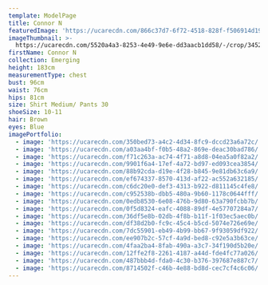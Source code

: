 ```yaml
---
template: ModelPage
title: Connor N
featuredImage: 'https://ucarecdn.com/866c37d7-6f72-4518-828f-f506914d194d/'
imageThumbnail: >-
  https://ucarecdn.com/5520a4a3-8253-4e49-9e6e-dd3aacb1dd58/-/crop/3452x4223/0,0/-/preview/
firstName: Connor N
collection: Emerging
height: 183cm
measurementType: chest
bust: 96cm
waist: 76cm
hips: 81cm
size: Shirt Medium/ Pants 30
shoeSize: 10-11
hair: Brown
eyes: Blue
imagePortfolio:
  - image: 'https://ucarecdn.com/350bed73-a4c2-4d34-8fc9-dccd23a6a72c/'
  - image: 'https://ucarecdn.com/a03aa4bf-f0b5-48a2-869e-deac30bad786/'
  - image: 'https://ucarecdn.com/f71c263a-ac74-4f71-a8d8-04ea5a0f82a2/'
  - image: 'https://ucarecdn.com/9901f6a4-17ef-4a72-bd97-ed093cea3854/'
  - image: 'https://ucarecdn.com/88b92cda-d19e-4f28-b845-9e81db63c6a9/'
  - image: 'https://ucarecdn.com/ef674337-8570-413d-af22-ac552a632185/'
  - image: 'https://ucarecdn.com/c6dc20e0-def3-4313-b922-d811145c4fe8/'
  - image: 'https://ucarecdn.com/c952538b-dbb5-480a-9b60-1178c0644fff/'
  - image: 'https://ucarecdn.com/0edb8530-6e08-476b-9d80-63a790fcbb7b/'
  - image: 'https://ucarecdn.com/0f5d8324-eafc-4088-89df-4e57707284a7/'
  - image: 'https://ucarecdn.com/36df5e8b-02db-4f8b-b11f-1f03ec5aec0b/'
  - image: 'https://ucarecdn.com/df38d2b0-fc9c-45c4-b5cd-5074e726e69e/'
  - image: 'https://ucarecdn.com/7dc55901-eb49-4b99-bb67-9f93059df922/'
  - image: 'https://ucarecdn.com/ee907b2c-57cf-4a9d-bed8-c92e5a3b63ce/'
  - image: 'https://ucarecdn.com/4faa2ba4-8fab-490a-a3c7-34f190d5b20e/'
  - image: 'https://ucarecdn.com/12ffe2f8-2261-4187-a44d-fde4fc77a026/'
  - image: 'https://ucarecdn.com/487bbb4d-fda0-4c30-b376-397687e887c7/'
  - image: 'https://ucarecdn.com/8714502f-c46b-4e88-bd8d-cec7cf4c6c06/'
---
```



